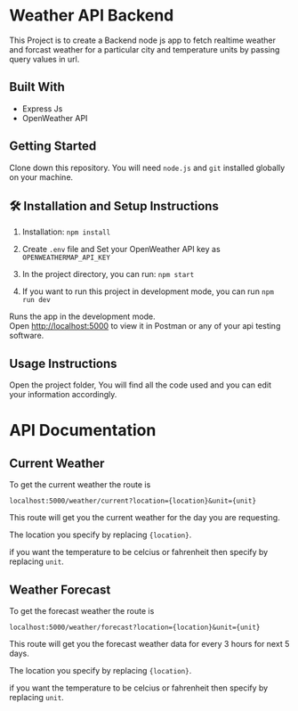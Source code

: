 # Weather API Backend

This Project is to create a Backend node js app to fetch realtime weather and forcast weather for a particular city and temperature units by passing query values in url.

## Built With

- Express Js
- OpenWeather API

## Getting Started

Clone down this repository. You will need `node.js` and `git` installed globally on your machine.

## 🛠 Installation and Setup Instructions

1. Installation: `npm install`

2. Create `.env` file and Set your OpenWeather API key as `OPENWEATHERMAP_API_KEY`

3. In the project directory, you can run: `npm start`

4. If you want to run this project in development mode, you can run `npm run dev`

Runs the app in the development mode.\
Open [http://localhost:5000](http://localhost:3000) to view it in Postman or any of your api testing software.

## Usage Instructions

Open the project folder, You will find all the code used and you can edit your information accordingly.


# API Documentation

## Current Weather

To get the current weather the route is 

```
localhost:5000/weather/current?location={location}&unit={unit}
```

This route will get you the current weather for the day you are requesting.

The location you specify by replacing `{location}`.

if you want the temperature to be celcius or fahrenheit then specify by replacing `unit`.

## Weather Forecast

To get the forecast weather the route is 

```
localhost:5000/weather/forecast?location={location}&unit={unit}
```

This route will get you the forecast weather data for every 3 hours for next 5 days.

The location you specify by replacing `{location}`.

if you want the temperature to be celcius or fahrenheit then specify by replacing `unit`.
